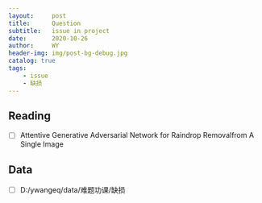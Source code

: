 ```yaml
---
layout:     post
title:      Question
subtitle:   issue in project
date:       2020-10-26
author:     WY
header-img: img/post-bg-debug.jpg
catalog: true
tags:
    - issue
    - 缺损
---
```

    
## Reading
- [ ] Attentive Generative Adversarial Network for Raindrop Removalfrom A Single Image




## Data
 - [ ] D:/ywangeq/data/难题功课/缺损